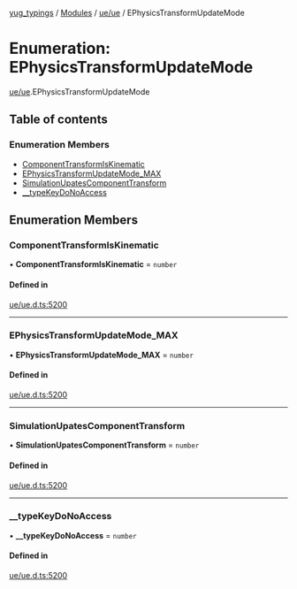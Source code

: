 [yug_typings](../README.md) / [Modules](../modules.md) / [ue/ue](../modules/ue_ue.md) / EPhysicsTransformUpdateMode

# Enumeration: EPhysicsTransformUpdateMode

[ue/ue](../modules/ue_ue.md).EPhysicsTransformUpdateMode

## Table of contents

### Enumeration Members

- [ComponentTransformIsKinematic](ue_ue.EPhysicsTransformUpdateMode.md#componenttransformiskinematic)
- [EPhysicsTransformUpdateMode\_MAX](ue_ue.EPhysicsTransformUpdateMode.md#ephysicstransformupdatemode_max)
- [SimulationUpatesComponentTransform](ue_ue.EPhysicsTransformUpdateMode.md#simulationupatescomponenttransform)
- [\_\_typeKeyDoNoAccess](ue_ue.EPhysicsTransformUpdateMode.md#__typekeydonoaccess)

## Enumeration Members

### ComponentTransformIsKinematic

• **ComponentTransformIsKinematic** = `number`

#### Defined in

[ue/ue.d.ts:5200](https://github.com/YugMetaverse/yug_typings/blob/b7d9b19/ue/ue.d.ts#L5200)

___

### EPhysicsTransformUpdateMode\_MAX

• **EPhysicsTransformUpdateMode\_MAX** = `number`

#### Defined in

[ue/ue.d.ts:5200](https://github.com/YugMetaverse/yug_typings/blob/b7d9b19/ue/ue.d.ts#L5200)

___

### SimulationUpatesComponentTransform

• **SimulationUpatesComponentTransform** = `number`

#### Defined in

[ue/ue.d.ts:5200](https://github.com/YugMetaverse/yug_typings/blob/b7d9b19/ue/ue.d.ts#L5200)

___

### \_\_typeKeyDoNoAccess

• **\_\_typeKeyDoNoAccess** = `number`

#### Defined in

[ue/ue.d.ts:5200](https://github.com/YugMetaverse/yug_typings/blob/b7d9b19/ue/ue.d.ts#L5200)
